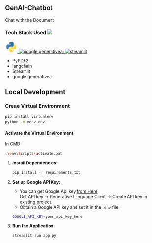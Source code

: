 ## GenAI-Chatbot

Chat with the Document

<h3> Tech Stack Used <img src="https://media2.giphy.com/media/QssGEmpkyEOhBCb7e1/giphy.gif?cid=ecf05e47a0n3gi1bfqntqmob8g9aid1oyj2wr3ds3mg700bl&rid=giphy.gif" width="32px"> </h3>
<p align="left">
  <a href="https://www.python.org/" target="_blank">
    <img src="https://raw.githubusercontent.com/devicons/devicon/master/icons/python/python-original.svg" alt="python" width="40" height="40"/>
  </a>
  <a href="https://developers.google.com/generative-ai" target="_blank">
    <img src="https://cdn.jsdelivr.net/gh/devicons/devicon@latest/icons/google/google-plain.svg" alt="google.generativeai" width="40" height="40"/>
  </a>
  <a href="https://streamlit.io/" target="_blank">
    <img src="https://streamlit.io/images/brand/streamlit-logo-primary-colormark-darktext.png" alt="streamlit" width="150" height="50"/>
  </a>
</p>

- PyPDF2
- langchain
- Streamlit
- google.generativeai

## Local Development

  ### Creae Virtual Environment

   ```bash
   pip install virtualenv
   python -m venv env
   ```
   #### Activate the Virtual Environment
  In CMD
   ```bash
   .\env\Scripts\activate.bat
   ```

1. **Install Dependencies:**

   ```bash
   pip install -r requirements.txt
   ```

2. **Set up Google API Key:**
   - You can get Google Api key [from Here](https://aistudio.google.com/app/apikey) </br>
   Get API key -> Generative Language Client -> Create API key in existing project.
   - Obtain a Google API key and set it in the `.env` file.

   ```bash
   GOOGLE_API_KEY=your_api_key_here
   ```

3. **Run the Application:**

   ```bash
   streamlit run app.py
   ```

<!-- ### Preview

![](./screenrecord-gen-ai chat.gif)
======= -->